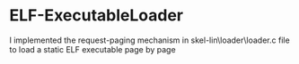 # ELF-ExecutableLoader
I implemented the request-paging mechanism in skel-lin\loader\loader.c file to load a static ELF executable page by page
